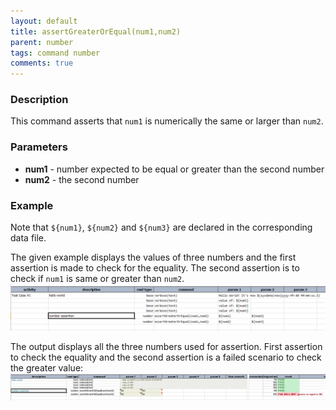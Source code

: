 ```yaml
---
layout: default
title: assertGreaterOrEqual(num1,num2)
parent: number
tags: command number
comments: true
---
```



### Description
This command asserts that `num1` is numerically the same or larger than `num2`.


### Parameters
- **num1** - number expected to be equal or greater than the second number
- **num2** - the second number


### Example
Note that `${num1}`, `${num2}` and `${num3}` are declared in the corresponding data file.

The given example displays the values of three numbers and the first assertion is made to check for the equality. 
The second assertion is to check if `num1` is same or greater than `num2`.<br/>
![](image/assertGreaterOrEqual_01.png)

The output displays all the three numbers used for assertion. First assertion to check the equality and the second 
assertion is a failed scenario to check the greater value:<br/>
![](image/assertGreaterOrEqual_02.png)
